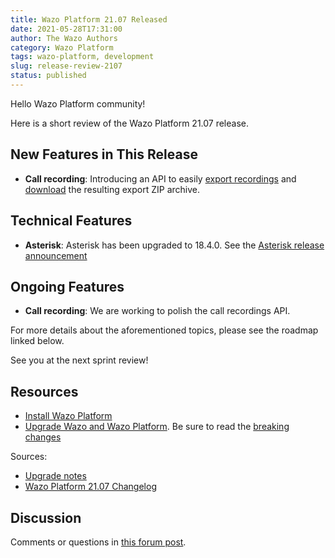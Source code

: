 ```yaml
---
title: Wazo Platform 21.07 Released
date: 2021-05-28T17:31:00
author: The Wazo Authors
category: Wazo Platform
tags: wazo-platform, development
slug: release-review-2107
status: published
---
```


Hello Wazo Platform community!

Here is a short review of the Wazo Platform 21.07 release.

## New Features in This Release

* **Call recording**: Introducing an API to easily
  [export recordings](https://wazo-platform.org/documentation/api/cdr.html#tag/exports/paths/~1cdr~1recordings~1media~1export/post)
  and
  [download](https://wazo-platform.org/documentation/api/cdr.html#tag/exports/paths/~1exports~1{export_uuid}~1download/get)
  the resulting export ZIP archive.

## Technical Features

* **Asterisk**: Asterisk has been upgraded to 18.4.0. See the [Asterisk release announcement](https://www.asterisk.org/asterisk-news/asterisk-18-4-0-now-available/)

## Ongoing Features

* **Call recording**: We are working to polish the call recordings API.

For more details about the aforementioned topics, please see the roadmap linked below.

See you at the next sprint review!

## Resources

* [Install Wazo Platform](/use-cases)
* [Upgrade Wazo and Wazo Platform](/uc-doc/upgrade/). Be sure to read the [breaking changes](/uc-doc/upgrade/upgrade_notes#21-07)

Sources:

* [Upgrade notes](/uc-doc/upgrade/upgrade_notes#21-07)
* [Wazo Platform 21.07 Changelog](https://wazo-dev.atlassian.net/issues/?jql=project%3DWAZO%20AND%20fixVersion%3D21.07)

## Discussion

Comments or questions in [this forum post](https://wazo-platform.discourse.group/t/blog-wazo-platform-21-07-released).
